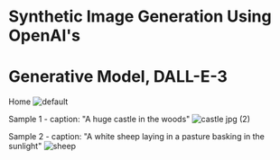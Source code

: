 # Synthetic Image Generation Using OpenAI's
# Generative Model, DALL-E-3

Home
![default](https://github.com/hilfa007/DALL-E-text-to-image-generator/assets/88790993/3b3c039c-e78e-438b-b5e2-bdd7319cd095)

Sample 1 - caption: "A huge castle in the woods"
![castle jpg (2)](https://github.com/hilfa007/DALL-E-text-to-image-generator/assets/88790993/e045d90d-11d8-4418-a4fa-b1dc5ae87065)

Sample 2 - caption: "A white sheep laying in a pasture basking in the sunlight"
![sheep](https://github.com/hilfa007/DALL-E-text-to-image-generator/assets/88790993/f675d3a5-3bcc-4420-b28c-2886c1cfd305)



